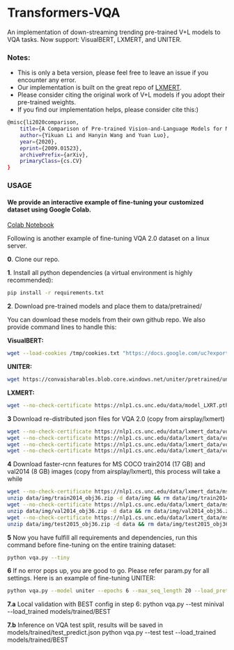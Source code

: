# Transformers-VQA
An implementation of down-streaming trending pre-trained V+L models to VQA tasks. 
Now support: VisualBERT, LXMERT, and UNITER.

### Notes:

- This is only a beta version, please feel free to leave an issue if you encounter any error.
- Our implementation is built on the great repo of [LXMERT](https://github.com/airsplay/lxmert).
- Please consider citing the original work of V+L models if you adopt their pre-trained weights.
- If you find our implementation helps, please consider cite this:)
```sh
@misc{li2020comparison,
    title={A Comparison of Pre-trained Vision-and-Language Models for Multimodal Representation Learning across Medical Images and Reports},
    author={Yikuan Li and Hanyin Wang and Yuan Luo},
    year={2020},
    eprint={2009.01523},
    archivePrefix={arXiv},
    primaryClass={cs.CV}
}
```


### USAGE

#### We provide an interactive example of fine-tuning your customized dataset using Google Colab.

[Colab Notebook](https://github.com/YIKUAN8/Transformers-VQA/blob/master/openI_VQA.ipynb)


Following is another example of fine-tuning VQA 2.0 dataset on a linux server.

**0**. Clone our repo.

**1**. Install all python dependencies (a virtual environment is highly recommended):
```sh
pip install -r requirements.txt
```

**2**. Download pre-trained models and place them to data/pretrained/

You can download these models from their own github repo. We also provide command lines to handle this:

  **VisualBERT:**
```sh
wget --load-cookies /tmp/cookies.txt "https://docs.google.com/uc?export=download&confirm=$(wget --quiet --save-cookies /tmp/cookies.txt --keep-session-cookies --no-check-certificate 'https://docs.google.com/uc?export=download&id=1kuPr187zWxSJbtCbVW87XzInXltM-i9Y' -O- | sed -rn 's/.*confirm=([0-9A-Za-z_]+).*/\1\n/p')&id=1kuPr187zWxSJbtCbVW87XzInXltM-i9Y" -O models/pretrained/visualbert.th && rm -rf /tmp/cookies.txt

```
  **UNITER:**
```sh
wget https://convaisharables.blob.core.windows.net/uniter/pretrained/uniter-base.pt -P models/pretrained/
```
  **LXMERT:**
```sh
wget --no-check-certificate https://nlp1.cs.unc.edu/data/model_LXRT.pth -P models/pretrained/
```

**3** Download re-distributed json files for VQA 2.0 (copy from airsplay/lxmert)
```sh
wget --no-check-certificate https://nlp1.cs.unc.edu/data/lxmert_data/vqa/train.json -P data/
wget --no-check-certificate https://nlp1.cs.unc.edu/data/lxmert_data/vqa/nominival.json -P  data/
wget --no-check-certificate https://nlp1.cs.unc.edu/data/lxmert_data/vqa/minival.json -P data/
wget --no-check-certificate https://nlp1.cs.unc.edu/data/lxmert_data/vqa/test.json -P data/
```
**4** Download faster-rcnn features for MS COCO train2014 (17 GB) and val2014 (8 GB) images (copy from airsplay/lxmert), this process will take a while
```sh
wget --no-check-certificate https://nlp1.cs.unc.edu/data/lxmert_data/mscoco_imgfeat/train2014_obj36.zip -P data/img
unzip data/img/train2014_obj36.zip -d data/img && rm data/img/train2014_obj36.zip
wget --no-check-certificate https://nlp1.cs.unc.edu/data/lxmert_data/mscoco_imgfeat/val2014_obj36.zip -P data/img
unzip data/img/val2014_obj36.zip -d data && rm data/img/val2014_obj36.zip
wget --no-check-certificate https://nlp1.cs.unc.edu/data/lxmert_data/mscoco_imgfeat/test2015_obj36.zip -P data/img
unzip data/img/test2015_obj36.zip -d data && rm data/img/test2015_obj36.zip
```
**5** Now you have fulfill all requirements and dependencies, run this command before fine-tuning on the entire training dataset:
```sh
python vqa.py --tiny
```
**6** If no error pops up, you are good to go. Please refer param.py for all settings. Here is an example of fine-tuning UNITER:
```sh
python vqa.py --model uniter --epochs 6 --max_seq_length 20 --load_pretrained models/pretrained/uniter-base.pt --output models/trained/
```
**7.a** Local validation with BEST config in step 6:
python vqa.py --test minival --load_trained models/trained/BEST

**7.b** Inference on VQA test split, results will be saved in models/trained/test_predict.json
python vqa.py --test test --load_trained models/trained/BEST

